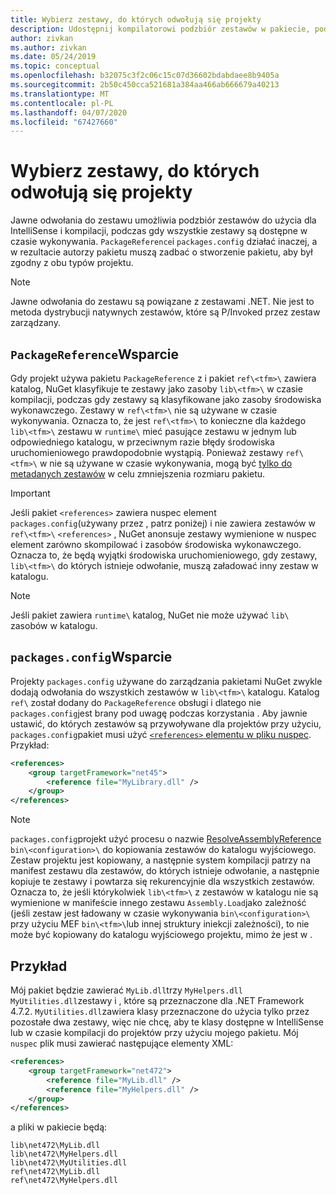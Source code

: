 ```yaml
---
title: Wybierz zestawy, do których odwołują się projekty
description: Udostępnij kompilatorowi podzbiór zestawów w pakiecie, podczas gdy wszystkie zestawy są dostępne w czasie wykonywania.
author: zivkan
ms.author: zivkan
ms.date: 05/24/2019
ms.topic: conceptual
ms.openlocfilehash: b32075c3f2c06c15c07d36602bdabdaee8b9405a
ms.sourcegitcommit: 2b50c450cca521681a384aa466ab666679a40213
ms.translationtype: MT
ms.contentlocale: pl-PL
ms.lasthandoff: 04/07/2020
ms.locfileid: "67427660"
---
```

# <a name="select-assemblies-referenced-by-projects"></a>Wybierz zestawy, do których odwołują się projekty

Jawne odwołania do zestawu umożliwia podzbiór zestawów do użycia dla IntelliSense i kompilacji, podczas gdy wszystkie zestawy są dostępne w czasie wykonywania. `PackageReference`i `packages.config` działać inaczej, a w rezultacie autorzy pakietu muszą zadbać o stworzenie pakietu, aby był zgodny z obu typów projektu.

> [!Note]
> Jawne odwołania do zestawu są powiązane z zestawami .NET. Nie jest to metoda dystrybucji natywnych zestawów, które są P/Invoked przez zestaw zarządzany.

## <a name="packagereference-support"></a>`PackageReference`Wsparcie

Gdy projekt używa pakietu `PackageReference` z i pakiet `ref\<tfm>\` zawiera katalog, NuGet klasyfikuje te zestawy jako zasoby `lib\<tfm>\` w czasie kompilacji, podczas gdy zestawy są klasyfikowane jako zasoby środowiska wykonawczego. Zestawy w `ref\<tfm>\` nie są używane w czasie wykonywania. Oznacza to, że jest `ref\<tfm>\` to konieczne dla każdego `lib\<tfm>\` zestawu w `runtime\` mieć pasujące zestawu w jednym lub odpowiedniego katalogu, w przeciwnym razie błędy środowiska uruchomieniowego prawdopodobnie wystąpią. Ponieważ zestawy `ref\<tfm>\` w nie są używane w czasie wykonywania, mogą być [tylko do metadanych zestawów](https://github.com/dotnet/roslyn/blob/master/docs/features/refout.md) w celu zmniejszenia rozmiaru pakietu.

> [!Important]
> Jeśli pakiet `<references>` zawiera nuspec element `packages.config`(używany przez , patrz poniżej) i nie zawiera zestawów w `ref\<tfm>\` `<references>` , NuGet anonsuje zestawy wymienione w nuspec element zarówno skompilować i zasobów środowiska wykonawczego. Oznacza to, że będą wyjątki środowiska uruchomieniowego, gdy zestawy, `lib\<tfm>\` do których istnieje odwołanie, muszą załadować inny zestaw w katalogu.

> [!Note]
> Jeśli pakiet zawiera `runtime\` katalog, NuGet nie może używać `lib\` zasobów w katalogu.

## <a name="packagesconfig-support"></a>`packages.config`Wsparcie

Projekty `packages.config` używane do zarządzania pakietami NuGet zwykle dodają odwołania do wszystkich zestawów w `lib\<tfm>\` katalogu. Katalog `ref\` został dodany do `PackageReference` obsługi i dlatego nie `packages.config`jest brany pod uwagę podczas korzystania . Aby jawnie ustawić, do których zestawów są przywoływane dla projektów przy użyciu, `packages.config`pakiet musi użyć [ `<references>` elementu w pliku nuspec](../reference/nuspec.md#explicit-assembly-references). Przykład:

```xml
<references>
    <group targetFramework="net45">
        <reference file="MyLibrary.dll" />
    </group>
</references>
```

> [!Note]
> `packages.config`projekt użyć procesu o nazwie [ResolveAssemblyReference](https://github.com/Microsoft/msbuild/blob/master/documentation/wiki/ResolveAssemblyReference.md) `bin\<configuration>\` do kopiowania zestawów do katalogu wyjściowego. Zestaw projektu jest kopiowany, a następnie system kompilacji patrzy na manifest zestawu dla zestawów, do których istnieje odwołanie, a następnie kopiuje te zestawy i powtarza się rekurencyjnie dla wszystkich zestawów. Oznacza to, że jeśli którykolwiek `lib\<tfm>\` z zestawów w katalogu nie są wymienione w manifeście innego zestawu `Assembly.Load`jako zależność (jeśli zestaw jest ładowany w czasie wykonywania `bin\<configuration>\` przy użyciu MEF `bin\<tfm>\`lub innej struktury iniekcji zależności), to nie może być kopiowany do katalogu wyjściowego projektu, mimo że jest w .

## <a name="example"></a>Przykład

Mój pakiet będzie zawierać `MyLib.dll`trzy `MyHelpers.dll` `MyUtilities.dll`zestawy i , które są przeznaczone dla .NET Framework 4.7.2. `MyUtilities.dll`zawiera klasy przeznaczone do użycia tylko przez pozostałe dwa zestawy, więc nie chcę, aby te klasy dostępne w IntelliSense lub w czasie kompilacji do projektów przy użyciu mojego pakietu. Mój `nuspec` plik musi zawierać następujące elementy XML:

```xml
<references>
    <group targetFramework="net472">
        <reference file="MyLib.dll" />
        <reference file="MyHelpers.dll" />
    </group>
</references>
```

a pliki w pakiecie będą:

```text
lib\net472\MyLib.dll
lib\net472\MyHelpers.dll
lib\net472\MyUtilities.dll
ref\net472\MyLib.dll
ref\net472\MyHelpers.dll
```
